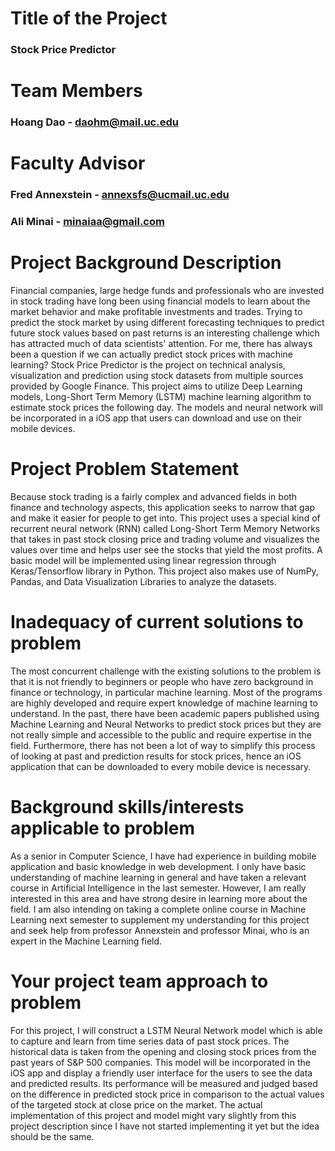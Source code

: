 # Title of the Project
### Stock Price Predictor

# Team Members
### Hoang Dao - daohm@mail.uc.edu

# Faculty Advisor
### Fred Annexstein - annexsfs@ucmail.uc.edu
### Ali Minai - minaiaa@gmail.com

# Project Background Description

Financial companies, large hedge funds and professionals who are invested in stock trading have long been using financial models to learn about the market behavior and make profitable investments and trades. Trying to predict the stock market by using different forecasting techniques to predict future stock values based on past returns is an interesting challenge which has attracted much of data scientists' attention. For me, there has always been a question if we can actually predict stock prices with machine learning?
Stock Price Predictor is the project on technical analysis, visualization and prediction using stock datasets from multiple sources provided by Google Finance. This project aims to utilize Deep Learning models, Long-Short Term Memory (LSTM) machine learning algorithm to estimate stock prices the following day.
The models and neural network will be incorporated in a iOS app that users can download and use on their mobile devices.

# Project Problem Statement
Because stock trading is a fairly complex and advanced fields in both finance and technology aspects, this application seeks to narrow that gap and make it easier for people to get into. This project uses a special kind of recurrent neural network (RNN) called Long-Short Term Memory Networks that takes in past stock closing price and trading volume and visualizes the values over time and helps user see the stocks that yield the most profits. A basic model will be implemented using linear regression through Keras/Tensorflow library in Python. This project also makes use of NumPy, Pandas, and Data Visualization Libraries to analyze the datasets.

# Inadequacy of current solutions to problem
The most concurrent challenge with the existing solutions to the problem is that it is not friendly to beginners or people who have zero background in finance or technology, in particular machine learning. Most of the programs are highly developed and require expert knowledge of machine learning to understand. In the past, there have been academic papers published using Machine Learning and Neural Networks to predict stock prices but they are not really simple and accessible to the public and require expertise in the field. Furthermore, there has not been a lot of way to simplify this process of looking at past and prediction results for stock prices, hence an iOS application that can be downloaded to every mobile device is necessary.

# Background skills/interests applicable to problem
As a senior in Computer Science, I have had experience in building mobile application and basic knowledge in web development. I only have basic understanding of machine learning in general and have taken a relevant course in Artificial Intelligence in the last semester. However, I am really interested in this area and have strong desire in learning more about the field. I am also intending on taking a complete online course in Machine Learning next semester to supplement my understanding for this project and seek help from professor Annexstein and professor Minai, who is an expert in the Machine Learning field.

# Your project team approach to problem
For this project, I will construct a LSTM Neural Network model which is able to capture and learn from time series data of past stock prices. The historical data is taken from the opening and closing stock prices from the past years of S&P 500 companies. This model will be incorporated in the iOS app and display a friendly user interface for the users to see the data and predicted results. Its performance will be measured and judged based on the difference in predicted stock price in comparison to the actual values of the targeted stock at close price on the market. The actual implementation of this project and model might vary slightly from this project description since I have not started implementing it yet but the idea should be the same.
